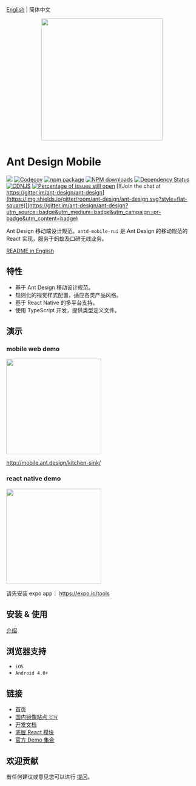 [English](./README.md) | 简体中文

<p align="center">
  <a href="http://mobile.ant.design">
    <img width="320" src="https://zos.alipayobjects.com/rmsportal/wIjMDnsrDoPPcIV.png">
  </a>
</p>

# Ant Design Mobile
[![](https://img.shields.io/travis/ant-design/ant-design-mobile.svg?style=flat-square)](https://travis-ci.org/ant-design/ant-design-mobile)
[![Codecov](https://img.shields.io/codecov/c/github/ant-design/ant-design-mobile.svg?style=flat-square)](https://codecov.io/gh/ant-design/ant-design-mobile)
[![npm package](https://img.shields.io/npm/v/antd-mobile-rui.svg?style=flat-square)](https://www.npmjs.org/package/antd-mobile-rui)
[![NPM downloads](http://img.shields.io/npm/dm/antd-mobile-rui.svg?style=flat-square)](https://npmjs.org/package/antd-mobile-rui)
[![Dependency Status](https://david-dm.org/ant-design/ant-design-mobile.svg?style=flat-square)](https://david-dm.org/ant-design/ant-design-mobile)
[![CDNJS](https://img.shields.io/cdnjs/v/antd-mobile-rui.svg?style=flat-square)](https://cdnjs.com/libraries/antd-mobile-rui)
[![Percentage of issues still open](http://isitmaintained.com/badge/open/ant-design/ant-design-mobile.svg)](http://isitmaintained.com/project/ant-design/ant-design-mobile "Percentage of issues still open")
[![Join the chat at https://gitter.im/ant-design/ant-design](https://img.shields.io/gitter/room/ant-design/ant-design.svg?style=flat-square)](https://gitter.im/ant-design/ant-design?utm_source=badge&utm_medium=badge&utm_campaign=pr-badge&utm_content=badge)

Ant Design 移动端设计规范。`antd-mobile-rui` 是 Ant Design 的移动规范的 React 实现，服务于蚂蚁及口碑无线业务。

[README in English](README.md)

## 特性

- 基于 Ant Design 移动设计规范。
- 规则化的视觉样式配置，适应各类产品风格。
- 基于 React Native 的多平台支持。
- 使用 TypeScript 开发，提供类型定义文件。

## 演示

### mobile web demo

<img width="250" src="https://zos.alipayobjects.com/rmsportal/dLMGiKuyFLBfYfm.png" />

http://mobile.ant.design/kitchen-sink/

### react native demo

<img width="250" src="https://user-images.githubusercontent.com/1698185/27175806-f0a8a7f0-51f2-11e7-85fb-4b7ea9f89e5b.png" />

请先安装 expo app： https://expo.io/tools

## 安装 & 使用

[介绍](docs/react/introduce.zh-CN.md#安装)

## 浏览器支持

- `iOS`
- `Android 4.0+`

## 链接

- [首页](http://mobile.ant.design)
- [国内镜像站点 🇨🇳](https://antd-mobile-rui.gitee.io)
- [开发文档](development.zh-CN.md)
- [底层 React 模块](http://github.com/react-component)
- [官方 Demo 集合](https://github.com/ant-design/antd-mobile-rui-samples)

## 欢迎贡献

有任何建议或意见您可以进行 [提问](http://github.com/ant-design/ant-design-mobile/issues)。
